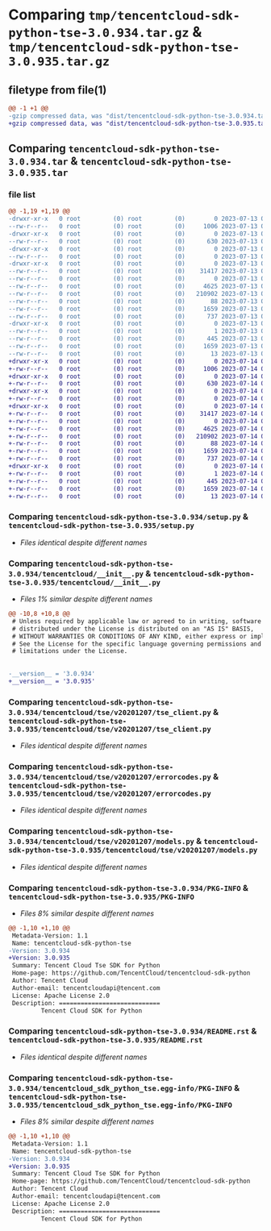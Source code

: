 # Comparing `tmp/tencentcloud-sdk-python-tse-3.0.934.tar.gz` & `tmp/tencentcloud-sdk-python-tse-3.0.935.tar.gz`

## filetype from file(1)

```diff
@@ -1 +1 @@
-gzip compressed data, was "dist/tencentcloud-sdk-python-tse-3.0.934.tar", last modified: Thu Jul 13 00:36:59 2023, max compression
+gzip compressed data, was "dist/tencentcloud-sdk-python-tse-3.0.935.tar", last modified: Fri Jul 14 00:44:51 2023, max compression
```

## Comparing `tencentcloud-sdk-python-tse-3.0.934.tar` & `tencentcloud-sdk-python-tse-3.0.935.tar`

### file list

```diff
@@ -1,19 +1,19 @@
-drwxr-xr-x   0 root         (0) root         (0)        0 2023-07-13 00:36:59.000000 tencentcloud-sdk-python-tse-3.0.934/
--rw-r--r--   0 root         (0) root         (0)     1006 2023-07-13 00:36:59.000000 tencentcloud-sdk-python-tse-3.0.934/setup.py
-drwxr-xr-x   0 root         (0) root         (0)        0 2023-07-13 00:36:59.000000 tencentcloud-sdk-python-tse-3.0.934/tencentcloud/
--rw-r--r--   0 root         (0) root         (0)      630 2023-07-13 00:36:59.000000 tencentcloud-sdk-python-tse-3.0.934/tencentcloud/__init__.py
-drwxr-xr-x   0 root         (0) root         (0)        0 2023-07-13 00:36:59.000000 tencentcloud-sdk-python-tse-3.0.934/tencentcloud/tse/
--rw-r--r--   0 root         (0) root         (0)        0 2023-07-13 00:36:59.000000 tencentcloud-sdk-python-tse-3.0.934/tencentcloud/tse/__init__.py
-drwxr-xr-x   0 root         (0) root         (0)        0 2023-07-13 00:36:59.000000 tencentcloud-sdk-python-tse-3.0.934/tencentcloud/tse/v20201207/
--rw-r--r--   0 root         (0) root         (0)    31417 2023-07-13 00:36:59.000000 tencentcloud-sdk-python-tse-3.0.934/tencentcloud/tse/v20201207/tse_client.py
--rw-r--r--   0 root         (0) root         (0)        0 2023-07-13 00:36:59.000000 tencentcloud-sdk-python-tse-3.0.934/tencentcloud/tse/v20201207/__init__.py
--rw-r--r--   0 root         (0) root         (0)     4625 2023-07-13 00:36:59.000000 tencentcloud-sdk-python-tse-3.0.934/tencentcloud/tse/v20201207/errorcodes.py
--rw-r--r--   0 root         (0) root         (0)   210902 2023-07-13 00:36:59.000000 tencentcloud-sdk-python-tse-3.0.934/tencentcloud/tse/v20201207/models.py
--rw-r--r--   0 root         (0) root         (0)       88 2023-07-13 00:36:59.000000 tencentcloud-sdk-python-tse-3.0.934/setup.cfg
--rw-r--r--   0 root         (0) root         (0)     1659 2023-07-13 00:36:59.000000 tencentcloud-sdk-python-tse-3.0.934/PKG-INFO
--rw-r--r--   0 root         (0) root         (0)      737 2023-07-13 00:36:59.000000 tencentcloud-sdk-python-tse-3.0.934/README.rst
-drwxr-xr-x   0 root         (0) root         (0)        0 2023-07-13 00:36:59.000000 tencentcloud-sdk-python-tse-3.0.934/tencentcloud_sdk_python_tse.egg-info/
--rw-r--r--   0 root         (0) root         (0)        1 2023-07-13 00:36:59.000000 tencentcloud-sdk-python-tse-3.0.934/tencentcloud_sdk_python_tse.egg-info/dependency_links.txt
--rw-r--r--   0 root         (0) root         (0)      445 2023-07-13 00:36:59.000000 tencentcloud-sdk-python-tse-3.0.934/tencentcloud_sdk_python_tse.egg-info/SOURCES.txt
--rw-r--r--   0 root         (0) root         (0)     1659 2023-07-13 00:36:59.000000 tencentcloud-sdk-python-tse-3.0.934/tencentcloud_sdk_python_tse.egg-info/PKG-INFO
--rw-r--r--   0 root         (0) root         (0)       13 2023-07-13 00:36:59.000000 tencentcloud-sdk-python-tse-3.0.934/tencentcloud_sdk_python_tse.egg-info/top_level.txt
+drwxr-xr-x   0 root         (0) root         (0)        0 2023-07-14 00:44:51.000000 tencentcloud-sdk-python-tse-3.0.935/
+-rw-r--r--   0 root         (0) root         (0)     1006 2023-07-14 00:44:50.000000 tencentcloud-sdk-python-tse-3.0.935/setup.py
+drwxr-xr-x   0 root         (0) root         (0)        0 2023-07-14 00:44:51.000000 tencentcloud-sdk-python-tse-3.0.935/tencentcloud/
+-rw-r--r--   0 root         (0) root         (0)      630 2023-07-14 00:44:50.000000 tencentcloud-sdk-python-tse-3.0.935/tencentcloud/__init__.py
+drwxr-xr-x   0 root         (0) root         (0)        0 2023-07-14 00:44:51.000000 tencentcloud-sdk-python-tse-3.0.935/tencentcloud/tse/
+-rw-r--r--   0 root         (0) root         (0)        0 2023-07-14 00:44:50.000000 tencentcloud-sdk-python-tse-3.0.935/tencentcloud/tse/__init__.py
+drwxr-xr-x   0 root         (0) root         (0)        0 2023-07-14 00:44:51.000000 tencentcloud-sdk-python-tse-3.0.935/tencentcloud/tse/v20201207/
+-rw-r--r--   0 root         (0) root         (0)    31417 2023-07-14 00:44:50.000000 tencentcloud-sdk-python-tse-3.0.935/tencentcloud/tse/v20201207/tse_client.py
+-rw-r--r--   0 root         (0) root         (0)        0 2023-07-14 00:44:50.000000 tencentcloud-sdk-python-tse-3.0.935/tencentcloud/tse/v20201207/__init__.py
+-rw-r--r--   0 root         (0) root         (0)     4625 2023-07-14 00:44:50.000000 tencentcloud-sdk-python-tse-3.0.935/tencentcloud/tse/v20201207/errorcodes.py
+-rw-r--r--   0 root         (0) root         (0)   210902 2023-07-14 00:44:50.000000 tencentcloud-sdk-python-tse-3.0.935/tencentcloud/tse/v20201207/models.py
+-rw-r--r--   0 root         (0) root         (0)       88 2023-07-14 00:44:51.000000 tencentcloud-sdk-python-tse-3.0.935/setup.cfg
+-rw-r--r--   0 root         (0) root         (0)     1659 2023-07-14 00:44:51.000000 tencentcloud-sdk-python-tse-3.0.935/PKG-INFO
+-rw-r--r--   0 root         (0) root         (0)      737 2023-07-14 00:44:50.000000 tencentcloud-sdk-python-tse-3.0.935/README.rst
+drwxr-xr-x   0 root         (0) root         (0)        0 2023-07-14 00:44:51.000000 tencentcloud-sdk-python-tse-3.0.935/tencentcloud_sdk_python_tse.egg-info/
+-rw-r--r--   0 root         (0) root         (0)        1 2023-07-14 00:44:51.000000 tencentcloud-sdk-python-tse-3.0.935/tencentcloud_sdk_python_tse.egg-info/dependency_links.txt
+-rw-r--r--   0 root         (0) root         (0)      445 2023-07-14 00:44:51.000000 tencentcloud-sdk-python-tse-3.0.935/tencentcloud_sdk_python_tse.egg-info/SOURCES.txt
+-rw-r--r--   0 root         (0) root         (0)     1659 2023-07-14 00:44:51.000000 tencentcloud-sdk-python-tse-3.0.935/tencentcloud_sdk_python_tse.egg-info/PKG-INFO
+-rw-r--r--   0 root         (0) root         (0)       13 2023-07-14 00:44:51.000000 tencentcloud-sdk-python-tse-3.0.935/tencentcloud_sdk_python_tse.egg-info/top_level.txt
```

### Comparing `tencentcloud-sdk-python-tse-3.0.934/setup.py` & `tencentcloud-sdk-python-tse-3.0.935/setup.py`

 * *Files identical despite different names*

### Comparing `tencentcloud-sdk-python-tse-3.0.934/tencentcloud/__init__.py` & `tencentcloud-sdk-python-tse-3.0.935/tencentcloud/__init__.py`

 * *Files 1% similar despite different names*

```diff
@@ -10,8 +10,8 @@
 # Unless required by applicable law or agreed to in writing, software
 # distributed under the License is distributed on an "AS IS" BASIS,
 # WITHOUT WARRANTIES OR CONDITIONS OF ANY KIND, either express or implied.
 # See the License for the specific language governing permissions and
 # limitations under the License.
 
 
-__version__ = '3.0.934'
+__version__ = '3.0.935'
```

### Comparing `tencentcloud-sdk-python-tse-3.0.934/tencentcloud/tse/v20201207/tse_client.py` & `tencentcloud-sdk-python-tse-3.0.935/tencentcloud/tse/v20201207/tse_client.py`

 * *Files identical despite different names*

### Comparing `tencentcloud-sdk-python-tse-3.0.934/tencentcloud/tse/v20201207/errorcodes.py` & `tencentcloud-sdk-python-tse-3.0.935/tencentcloud/tse/v20201207/errorcodes.py`

 * *Files identical despite different names*

### Comparing `tencentcloud-sdk-python-tse-3.0.934/tencentcloud/tse/v20201207/models.py` & `tencentcloud-sdk-python-tse-3.0.935/tencentcloud/tse/v20201207/models.py`

 * *Files identical despite different names*

### Comparing `tencentcloud-sdk-python-tse-3.0.934/PKG-INFO` & `tencentcloud-sdk-python-tse-3.0.935/PKG-INFO`

 * *Files 8% similar despite different names*

```diff
@@ -1,10 +1,10 @@
 Metadata-Version: 1.1
 Name: tencentcloud-sdk-python-tse
-Version: 3.0.934
+Version: 3.0.935
 Summary: Tencent Cloud Tse SDK for Python
 Home-page: https://github.com/TencentCloud/tencentcloud-sdk-python
 Author: Tencent Cloud
 Author-email: tencentcloudapi@tencent.com
 License: Apache License 2.0
 Description: ============================
         Tencent Cloud SDK for Python
```

### Comparing `tencentcloud-sdk-python-tse-3.0.934/README.rst` & `tencentcloud-sdk-python-tse-3.0.935/README.rst`

 * *Files identical despite different names*

### Comparing `tencentcloud-sdk-python-tse-3.0.934/tencentcloud_sdk_python_tse.egg-info/PKG-INFO` & `tencentcloud-sdk-python-tse-3.0.935/tencentcloud_sdk_python_tse.egg-info/PKG-INFO`

 * *Files 8% similar despite different names*

```diff
@@ -1,10 +1,10 @@
 Metadata-Version: 1.1
 Name: tencentcloud-sdk-python-tse
-Version: 3.0.934
+Version: 3.0.935
 Summary: Tencent Cloud Tse SDK for Python
 Home-page: https://github.com/TencentCloud/tencentcloud-sdk-python
 Author: Tencent Cloud
 Author-email: tencentcloudapi@tencent.com
 License: Apache License 2.0
 Description: ============================
         Tencent Cloud SDK for Python
```

